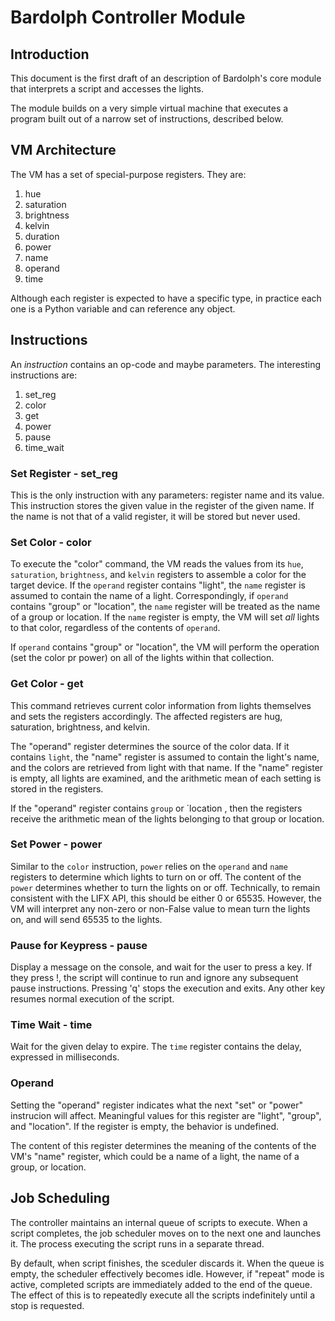 # Bardolph Controller Module

## Introduction
This document is the first draft of an description of Bardolph's core module
that interprets a script and accesses the lights.

The module builds on a very simple virtual machine that executes a program 
built out of a narrow set of instructions, described below.

## VM Architecture
The VM has a set of special-purpose registers. They are:
1. hue
1. saturation
1. brightness
1. kelvin
1. duration
1. power
1. name
1. operand
1. time

Although each register is expected to have a specific type, in practice each one
is a Python variable and can reference any object.

## Instructions
An *instruction* contains an op-code and maybe parameters. The interesting
instructions are:

1. set_reg
1. color
1. get
1. power
1. pause
1. time_wait

### Set Register - set_reg
This is the only instruction with any parameters: register name and its value.
This instruction stores the given value in the register of the given name.
If the name is not that of a valid register, it will be stored but never used. 

### Set Color - color
To execute the "color" command, the VM reads the values from its `hue`, 
`saturation`, `brightness`, and `kelvin` registers to assemble a color for the
target device. If the `operand` register contains "light", the `name` register is
assumed to contain the name of a light. Correspondingly, if `operand` contains
"group" or "location", the `name` register will be treated as the name of a
group or location. If the `name` register is empty, the VM will set *all* lights
to that color, regardless of the contents of `operand`.

If `operand` contains "group" or "location", the VM will perform the operation
(set the color pr power) on all of the lights within that collection.

### Get Color - get
This command retrieves current color information from lights themselves and sets
the registers accordingly. The affected registers are hug, saturation,
brightness, and kelvin.

The "operand" register determines the source of the color data. If it contains
`light`, the "name" register is assumed to contain the light's name, and the
colors are retrieved from light with that name. If the "name" register is empty,
all lights are examined, and the arithmetic mean of each setting is stored in
the registers.

If the "operand" register contains `group` or `location	, then the registers 
receive the arithmetic mean of the lights belonging to that group or location.

### Set Power - power
Similar to the `color` instruction, `power` relies on the `operand` and `name`
registers to determine which lights to turn on or off. The content of the
`power` determines whether to turn the lights on or off.
Technically, to remain consistent with the LIFX API, this should be either 0
or 65535. However, the VM will interpret any non-zero or non-False value to
mean turn the lights on, and will send 65535 to the lights.

### Pause for Keypress - pause
Display a message on the console, and wait for the user to press a key. If they
press !, the script will continue to run and ignore any subsequent pause
instructions. Pressing 'q' stops the execution and exits. Any other key resumes
normal execution of the script.

### Time Wait - time
Wait for the given delay to expire. The `time` register contains the delay,
expressed in milliseconds. 

### Operand
Setting the "operand" register indicates what the next "set" or "power"
instrucion will affect. Meaningful values for this register are "light",
"group", and "location". If the register is empty, the behavior is undefined.

The content of this register  determines the meaning of the contents of the VM's
"name" register, which could be a name of a light, the name of a group, or
location.

## Job Scheduling
The controller maintains an internal queue of scripts to execute. When a script
completes, the job scheduler moves on to the next one and launches it. The 
process executing the script runs in a separate thread.

By default, when script finishes, the sceduler discards it. When the queue is
empty, the scheduler effectively becomes idle. However, if "repeat" mode is 
active, completed scripts are immediately added to the end of the queue. The
effect of this is to repeatedly execute all the scripts indefinitely until
a stop is requested.
